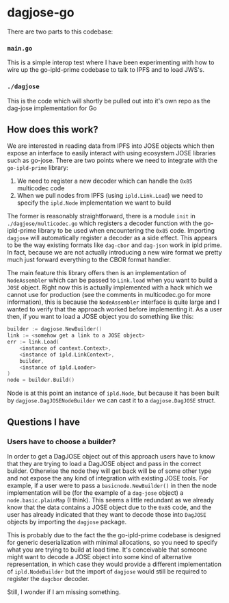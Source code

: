 # dagjose-go

There are two parts to this codebase:

### `main.go`

This is a simple interop test where I have been experimenting with how to wire up the go-ipld-prime codebase to talk to IPFS and to load JWS's.

### `./dagjose`

This is the code which will shortly be pulled out into it's own repo as the dag-jose implementation for Go

## How does this work? 

We are interested in reading data from IPFS into JOSE objects which then expose an interface to easily interact with using ecosystem JOSE libraries such as go-jose. There are two points where we need to integrate with the `go-ipld-prime` library:

1. We need to register a new decoder which can handle the `0x85` multicodec code
2. When we pull nodes from IPFS (using `ipld.Link.Load`) we need to specify the `ipld.Node` implementation we want to build

The former is reasonably straightforward, there is a module `init` in `./dagjose/multicodec.go` which registers a decoder function with the go-ipld-prime library to be used when encountering the `0x85` code. Importing `dagjose` will automatically register a decoder as a side effect. This appears to be the way existing formats like `dag-cbor` and `dag-json` work in ipld prime. In fact, because we are not actually introducing a new wire format we pretty much just forward everything to the CBOR format handler.

The main feature this library offers then is an implementation of `NodeAssembler` which can be passed to `Link.load` when you want to build a `JOSE` object. Right now this is actually implemented with a hack which we cannot use for production (see the comments in multicodec.go for more information), this is because the `NodeAssembler` interface is quite large and I wanted to verify that the approach worked before implementing it. As a user then, if you want to load a JOSE object you do something like this:

```go
builder := dagjose.NewBuilder()
link := <somehow get a link to a JOSE object>
err := link.Load(
    <instance of context.Context>,
    <instance of ipld.LinkContext>,
    builder,                   
    <instance of ipld.Loader>
)
node = builder.Build()
```

Node is at this point an instance of `ipld.Node`, but because it has been built by `dagjose.DagJOSENodeBuilder` we can cast it to a `dagjose.DagJOSE` struct.

## Questions I have 

### Users have to choose a builder?

In order to get a DagJOSE object out of this approach users have to know that they are trying to load a DagJOSE object and pass in the correct builder. Otherwise the node they will get back will be of some other type and not expose the any kind of integration with existing JOSE tools. For example, if a user were to pass a `basicnode.NewBuilder()` in then the node implementation will be (for the example of a `dag-jose` object) a `node.basic.plainMap` (I think). This seems a little redundant as we already know that the data contains a JOSE object due to the `0x85` code, and the user has already indicated that they want to decode those into `DagJOSE` objects by importing the `dagjose` package.

This is probably due to the fact the the go-ipld-prime codebase is designed for generic deserialization with minimal allocations, so you need to specify what you are trying to build at load time. It's conceivable that someone might want to decode a JOSE object into some kind of alternative representation, in which case they would provide a different implementation of `ipld.NodeBuilder` but the import of `dagjose` would still be required to register the `dagcbor` decoder.

Still, I wonder if I am missing something.
